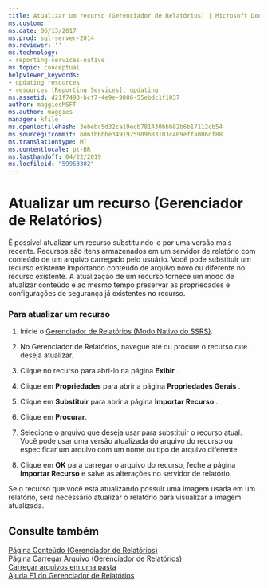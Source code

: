 ```yaml
---
title: Atualizar um recurso (Gerenciador de Relatórios) | Microsoft Docs
ms.custom: ''
ms.date: 06/13/2017
ms.prod: sql-server-2014
ms.reviewer: ''
ms.technology:
- reporting-services-native
ms.topic: conceptual
helpviewer_keywords:
- updating resources
- resources [Reporting Services], updating
ms.assetid: d21f7493-bcf7-4e9e-9886-55ebdc1f1037
author: maggiesMSFT
ms.author: maggies
manager: kfile
ms.openlocfilehash: 3ebebc5d32ca19ecb781430bbb82b6b17112cb54
ms.sourcegitcommit: 8d6fb6bbe3491925909b83103c409effa006df88
ms.translationtype: MT
ms.contentlocale: pt-BR
ms.lasthandoff: 04/22/2019
ms.locfileid: "59953302"
---
```

# <a name="update-a-resource-report-manager"></a>Atualizar um recurso (Gerenciador de Relatórios)
  É possível atualizar um recurso substituindo-o por uma versão mais recente. Recursos são itens armazenados em um servidor de relatório com conteúdo de um arquivo carregado pelo usuário. Você pode substituir um recurso existente importando conteúdo de arquivo novo ou diferente no recurso existente. A atualização de um recurso fornece um modo de atualizar conteúdo e ao mesmo tempo preservar as propriedades e configurações de segurança já existentes no recurso.  
  
### <a name="to-update-a-resource"></a>Para atualizar um recurso  
  
1.  Inicie o [Gerenciador de Relatórios &#40;Modo Nativo do SSRS&#41;](../report-manager-ssrs-native-mode.md).  
  
2.  No Gerenciador de Relatórios, navegue até ou procure o recurso que deseja atualizar.  
  
3.  Clique no recurso para abri-lo na página **Exibir** .  
  
4.  Clique em **Propriedades** para abrir a página **Propriedades Gerais** .  
  
5.  Clique em **Substituir** para abrir a página **Importar Recurso** .  
  
6.  Clique em **Procurar**.  
  
7.  Selecione o arquivo que deseja usar para substituir o recurso atual. Você pode usar uma versão atualizada do arquivo do recurso ou especificar um arquivo com um nome ou tipo de arquivo diferente.  
  
8.  Clique em **OK** para carregar o arquivo do recurso, feche a página **Importar Recurso** e salve as alterações no servidor de relatório.  
  
 Se o recurso que você está atualizando possuir uma imagem usada em um relatório, será necessário atualizar o relatório para visualizar a imagem atualizada.  
  
## <a name="see-also"></a>Consulte também  
 [Página Conteúdo &#40;Gerenciador de Relatórios&#41;](../contents-page-report-manager.md)   
 [Página Carregar Arquivo &#40;Gerenciador de Relatórios&#41;](../upload-file-page-report-manager.md)   
 [Carregar arquivos em uma pasta](upload-files-to-a-folder.md)   
 [Ajuda F1 do Gerenciador de Relatórios](../report-manager-f1-help.md)  
  
  
